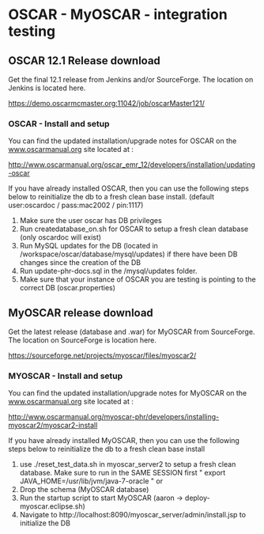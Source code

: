 # OSCAR - MyOSCAR - integration testing #

## OSCAR 12.1 Release download ##

Get the final 12.1 release from Jenkins and/or SourceForge.  The location on Jenkins is located here.

https://demo.oscarmcmaster.org:11042/job/oscarMaster121/


### OSCAR - Install and setup ###

You can find the updated installation/upgrade notes for OSCAR on the www.oscarmanual.org site located at :

http://www.oscarmanual.org/oscar_emr_12/developers/installation/updating-oscar

If you have already installed OSCAR, then you can use the following steps below to reinitialize the db to a fresh clean base install.  (default user:oscardoc / pass:mac2002 / pin:1117)

1. Make sure the user oscar has DB privileges 
2. Run createdatabase_on.sh for OSCAR to setup a fresh clean database (only oscardoc will exist)
3. Run MySQL updates for the DB (located in /workspace/oscar/database/mysql/updates) if there have been DB changes since the creation of the DB
4. Run update-phr-docs.sql in the /mysql/updates folder.
5. Make sure that your instance of OSCAR you are testing is pointing to the correct DB (oscar.properties)


## MyOSCAR release download ##

Get the latest release (database and .war) for MyOSCAR from SourceForge.  The location on SourceForge is location here.

https://sourceforge.net/projects/myoscar/files/myoscar2/


### MYOSCAR - Install and setup ###

You can find the updated installation/upgrade notes for MyOSCAR on the www.oscarmanual.org site located at : 

http://www.oscarmanual.org/myoscar-phr/developers/installing-myoscar2/myoscar2-install

If you have already installed MyOSCAR, then you can use the following steps below to reinitialize the db to a fresh clean base install

1. use ./reset_test_data.sh in myoscar_server2 to setup a fresh clean database.  Make sure to run in the SAME SESSION first " export JAVA_HOME=/usr/lib/jvm/java-7-oracle "
or
1. Drop the schema (MyOSCAR database)
2. Run the startup script to start MyOSCAR (aaron -> deploy-myoscar.eclipse.sh)
3. Navigate to http://localhost:8090/myoscar_server/admin/install.jsp to initialize the DB


